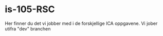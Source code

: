 # is-105-RSC


Her finner du det vi jobber med i de forskjellige ICA oppgavene.
Vi jober utifra "dev" branchen
